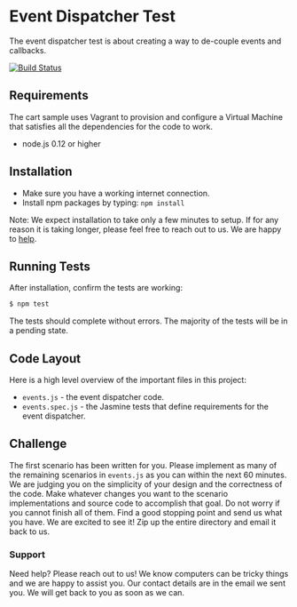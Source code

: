 # Event Dispatcher Test

The event dispatcher test is about creating a way to de-couple events and callbacks.

[![Build Status](https://travis-ci.org/hautelook/event-dispatcher-test.svg)](https://travis-ci.org/hautelook/event-dispatcher-test)

## Requirements

The cart sample uses Vagrant to provision and configure a Virtual Machine that satisfies all the dependencies for the code to work.

   * node.js 0.12 or higher

## Installation

   * Make sure you have a working internet connection.
   * Install npm packages by typing: `npm install`

Note: We expect installation to take only a few minutes to setup. If for any reason it is taking longer, please feel free to reach out to us. We are happy to [help](#support).

## Running Tests

After installation, confirm the tests are working:

```bash
$ npm test
```

The tests should complete without errors. The majority of the tests will be in a pending state.

## Code Layout

Here is a high level overview of the important files in this project:

   * `events.js` - the event dispatcher code.
   * `events.spec.js` - the Jasmine tests that define requirements for the event dispatcher.

## Challenge

The first scenario has been written for you. Please implement as many of the remaining scenarios in `events.js` as you can within the next 60 minutes. We are judging you on the simplicity of your design and the correctness of the code. Make whatever changes you want to the scenario implementations and source code to accomplish that goal. Do not worry if you cannot finish all of them. Find a good stopping point and send us what you have. We are excited to see it! Zip up the entire directory and email it back to us.

### Support

Need help? Please reach out to us! We know computers can be tricky things and we are happy to assist you. Our contact details are in the email we sent you. We will get back to you as soon as we can.


